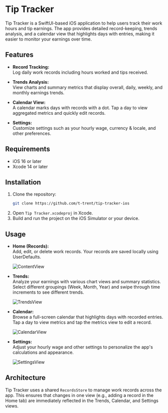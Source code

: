 # Tip Tracker

Tip Tracker is a SwiftUI-based iOS application to help users track their work hours and tip earnings. The app provides detailed record-keeping, trends analysis, and a calendar view that highlights days with entries, making it easier to monitor your earnings over time.

## Features

- **Record Tracking:**  
  Log daily work records including hours worked and tips received.

- **Trends Analysis:**  
  View charts and summary metrics that display overall, daily, weekly, and monthly earnings trends.

- **Calendar View:**  
  A calendar marks days with records with a dot. Tap a day to view aggregated metrics and quickly edit records.

- **Settings:**  
  Customize settings such as your hourly wage, currency & locale, and other preferences.

## Requirements

- iOS 16 or later  
- Xcode 14 or later

## Installation

1. Clone the repository:
   ```bash
   git clone https://github.com/t-trent/tip-tracker-ios
   ```
2. Open `Tip Tracker.xcodeproj` in Xcode.
3. Build and run the project on the iOS Simulator or your device.

## Usage

- **Home (Records):**  
  Add, edit, or delete work records. Your records are saved locally using UserDefaults.

  ![ContentView](https://github.com/t-trent/tip-tracker-ios/blob/main/Tip%20Tracker/Preview%20Content/Screenshots/content-dark.png)

- **Trends:**  
  Analyze your earnings with various chart views and summary statistics.  
  Select different groupings (Week, Month, Year) and swipe through time increments to see different trends. 
  
  ![TrendsView](https://github.com/t-trent/tip-tracker-ios/blob/main/Tip%20Tracker/Preview%20Content/Screenshots/trends-dark.png)

- **Calendar:**  
  Browse a full-screen calendar that highlights days with recorded entries.  
  Tap a day to view metrics and tap the metrics view to edit a record.
  
  ![CalendarView](https://github.com/t-trent/tip-tracker-ios/blob/main/Tip%20Tracker/Preview%20Content/Screenshots/calendar-dark.png)

- **Settings:**  
  Adjust your hourly wage and other settings to personalize the app's calculations and appearance.
  
  ![SettingsView](https://github.com/t-trent/tip-tracker-ios/blob/main/Tip%20Tracker/Preview%20Content/Screenshots/settings-dark.png)

## Architecture

Tip Tracker uses a shared `RecordsStore` to manage work records across the app. This ensures that changes in one view (e.g., adding a record in the Home tab) are immediately reflected in the Trends, Calendar, and Settings views.
